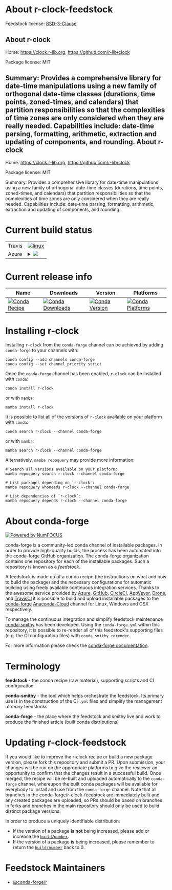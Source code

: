 About r-clock-feedstock
=======================

Feedstock license: [BSD-3-Clause](https://github.com/conda-forge/r-clock-feedstock/blob/main/LICENSE.txt)

About r-clock
-------------

Home: https://clock.r-lib.org, https://github.com/r-lib/clock

Package license: MIT

Summary: Provides a comprehensive library for date-time manipulations using a new family of orthogonal date-time classes (durations, time points, zoned-times, and calendars) that partition responsibilities so that the complexities of time zones are only considered when they are really needed. Capabilities include: date-time parsing, formatting, arithmetic, extraction and updating of components, and rounding.
About r-clock
-------------

Home: https://clock.r-lib.org, https://github.com/r-lib/clock

Package license: MIT

Summary: Provides a comprehensive library for date-time manipulations using a new family of orthogonal date-time classes (durations, time points, zoned-times, and calendars) that partition responsibilities so that the complexities of time zones are only considered when they are really needed. Capabilities include: date-time parsing, formatting, arithmetic, extraction and updating of components, and rounding.

Current build status
====================


<table><tr>
    <td>Travis</td>
    <td>
      <a href="https://app.travis-ci.com/conda-forge/r-clock-feedstock">
        <img alt="linux" src="https://img.shields.io/travis/com/conda-forge/r-clock-feedstock/main.svg?label=Linux">
      </a>
    </td>
  </tr>
    
  <tr>
    <td>Azure</td>
    <td>
      <details>
        <summary>
          <a href="https://dev.azure.com/conda-forge/feedstock-builds/_build/latest?definitionId=13079&branchName=main">
            <img src="https://dev.azure.com/conda-forge/feedstock-builds/_apis/build/status/r-clock-feedstock?branchName=main">
          </a>
        </summary>
        <table>
          <thead><tr><th>Variant</th><th>Status</th></tr></thead>
          <tbody><tr>
              <td>linux_64_r_base4.1</td>
              <td>
                <a href="https://dev.azure.com/conda-forge/feedstock-builds/_build/latest?definitionId=13079&branchName=main">
                  <img src="https://dev.azure.com/conda-forge/feedstock-builds/_apis/build/status/r-clock-feedstock?branchName=main&jobName=linux&configuration=linux%20linux_64_r_base4.1" alt="variant">
                </a>
              </td>
            </tr><tr>
              <td>linux_64_r_base4.2</td>
              <td>
                <a href="https://dev.azure.com/conda-forge/feedstock-builds/_build/latest?definitionId=13079&branchName=main">
                  <img src="https://dev.azure.com/conda-forge/feedstock-builds/_apis/build/status/r-clock-feedstock?branchName=main&jobName=linux&configuration=linux%20linux_64_r_base4.2" alt="variant">
                </a>
              </td>
            </tr><tr>
              <td>linux_aarch64_r_base4.1</td>
              <td>
                <a href="https://dev.azure.com/conda-forge/feedstock-builds/_build/latest?definitionId=13079&branchName=main">
                  <img src="https://dev.azure.com/conda-forge/feedstock-builds/_apis/build/status/r-clock-feedstock?branchName=main&jobName=linux&configuration=linux%20linux_aarch64_r_base4.1" alt="variant">
                </a>
              </td>
            </tr><tr>
              <td>linux_aarch64_r_base4.2</td>
              <td>
                <a href="https://dev.azure.com/conda-forge/feedstock-builds/_build/latest?definitionId=13079&branchName=main">
                  <img src="https://dev.azure.com/conda-forge/feedstock-builds/_apis/build/status/r-clock-feedstock?branchName=main&jobName=linux&configuration=linux%20linux_aarch64_r_base4.2" alt="variant">
                </a>
              </td>
            </tr><tr>
              <td>linux_ppc64le_r_base4.1</td>
              <td>
                <a href="https://dev.azure.com/conda-forge/feedstock-builds/_build/latest?definitionId=13079&branchName=main">
                  <img src="https://dev.azure.com/conda-forge/feedstock-builds/_apis/build/status/r-clock-feedstock?branchName=main&jobName=linux&configuration=linux%20linux_ppc64le_r_base4.1" alt="variant">
                </a>
              </td>
            </tr><tr>
              <td>linux_ppc64le_r_base4.2</td>
              <td>
                <a href="https://dev.azure.com/conda-forge/feedstock-builds/_build/latest?definitionId=13079&branchName=main">
                  <img src="https://dev.azure.com/conda-forge/feedstock-builds/_apis/build/status/r-clock-feedstock?branchName=main&jobName=linux&configuration=linux%20linux_ppc64le_r_base4.2" alt="variant">
                </a>
              </td>
            </tr><tr>
              <td>osx_64_r_base4.1</td>
              <td>
                <a href="https://dev.azure.com/conda-forge/feedstock-builds/_build/latest?definitionId=13079&branchName=main">
                  <img src="https://dev.azure.com/conda-forge/feedstock-builds/_apis/build/status/r-clock-feedstock?branchName=main&jobName=osx&configuration=osx%20osx_64_r_base4.1" alt="variant">
                </a>
              </td>
            </tr><tr>
              <td>osx_64_r_base4.2</td>
              <td>
                <a href="https://dev.azure.com/conda-forge/feedstock-builds/_build/latest?definitionId=13079&branchName=main">
                  <img src="https://dev.azure.com/conda-forge/feedstock-builds/_apis/build/status/r-clock-feedstock?branchName=main&jobName=osx&configuration=osx%20osx_64_r_base4.2" alt="variant">
                </a>
              </td>
            </tr><tr>
              <td>osx_arm64_r_base4.1</td>
              <td>
                <a href="https://dev.azure.com/conda-forge/feedstock-builds/_build/latest?definitionId=13079&branchName=main">
                  <img src="https://dev.azure.com/conda-forge/feedstock-builds/_apis/build/status/r-clock-feedstock?branchName=main&jobName=osx&configuration=osx%20osx_arm64_r_base4.1" alt="variant">
                </a>
              </td>
            </tr><tr>
              <td>osx_arm64_r_base4.2</td>
              <td>
                <a href="https://dev.azure.com/conda-forge/feedstock-builds/_build/latest?definitionId=13079&branchName=main">
                  <img src="https://dev.azure.com/conda-forge/feedstock-builds/_apis/build/status/r-clock-feedstock?branchName=main&jobName=osx&configuration=osx%20osx_arm64_r_base4.2" alt="variant">
                </a>
              </td>
            </tr><tr>
              <td>win_64</td>
              <td>
                <a href="https://dev.azure.com/conda-forge/feedstock-builds/_build/latest?definitionId=13079&branchName=main">
                  <img src="https://dev.azure.com/conda-forge/feedstock-builds/_apis/build/status/r-clock-feedstock?branchName=main&jobName=win&configuration=win%20win_64_" alt="variant">
                </a>
              </td>
            </tr>
          </tbody>
        </table>
      </details>
    </td>
  </tr>
</table>

Current release info
====================

| Name | Downloads | Version | Platforms |
| --- | --- | --- | --- |
| [![Conda Recipe](https://img.shields.io/badge/recipe-r--clock-green.svg)](https://anaconda.org/conda-forge/r-clock) | [![Conda Downloads](https://img.shields.io/conda/dn/conda-forge/r-clock.svg)](https://anaconda.org/conda-forge/r-clock) | [![Conda Version](https://img.shields.io/conda/vn/conda-forge/r-clock.svg)](https://anaconda.org/conda-forge/r-clock) | [![Conda Platforms](https://img.shields.io/conda/pn/conda-forge/r-clock.svg)](https://anaconda.org/conda-forge/r-clock) |

Installing r-clock
==================

Installing `r-clock` from the `conda-forge` channel can be achieved by adding `conda-forge` to your channels with:

```
conda config --add channels conda-forge
conda config --set channel_priority strict
```

Once the `conda-forge` channel has been enabled, `r-clock` can be installed with `conda`:

```
conda install r-clock
```

or with `mamba`:

```
mamba install r-clock
```

It is possible to list all of the versions of `r-clock` available on your platform with `conda`:

```
conda search r-clock --channel conda-forge
```

or with `mamba`:

```
mamba search r-clock --channel conda-forge
```

Alternatively, `mamba repoquery` may provide more information:

```
# Search all versions available on your platform:
mamba repoquery search r-clock --channel conda-forge

# List packages depending on `r-clock`:
mamba repoquery whoneeds r-clock --channel conda-forge

# List dependencies of `r-clock`:
mamba repoquery depends r-clock --channel conda-forge
```


About conda-forge
=================

[![Powered by
NumFOCUS](https://img.shields.io/badge/powered%20by-NumFOCUS-orange.svg?style=flat&colorA=E1523D&colorB=007D8A)](https://numfocus.org)

conda-forge is a community-led conda channel of installable packages.
In order to provide high-quality builds, the process has been automated into the
conda-forge GitHub organization. The conda-forge organization contains one repository
for each of the installable packages. Such a repository is known as a *feedstock*.

A feedstock is made up of a conda recipe (the instructions on what and how to build
the package) and the necessary configurations for automatic building using freely
available continuous integration services. Thanks to the awesome service provided by
[Azure](https://azure.microsoft.com/en-us/services/devops/), [GitHub](https://github.com/),
[CircleCI](https://circleci.com/), [AppVeyor](https://www.appveyor.com/),
[Drone](https://cloud.drone.io/welcome), and [TravisCI](https://travis-ci.com/)
it is possible to build and upload installable packages to the
[conda-forge](https://anaconda.org/conda-forge) [Anaconda-Cloud](https://anaconda.org/)
channel for Linux, Windows and OSX respectively.

To manage the continuous integration and simplify feedstock maintenance
[conda-smithy](https://github.com/conda-forge/conda-smithy) has been developed.
Using the ``conda-forge.yml`` within this repository, it is possible to re-render all of
this feedstock's supporting files (e.g. the CI configuration files) with ``conda smithy rerender``.

For more information please check the [conda-forge documentation](https://conda-forge.org/docs/).

Terminology
===========

**feedstock** - the conda recipe (raw material), supporting scripts and CI configuration.

**conda-smithy** - the tool which helps orchestrate the feedstock.
                   Its primary use is in the construction of the CI ``.yml`` files
                   and simplify the management of *many* feedstocks.

**conda-forge** - the place where the feedstock and smithy live and work to
                  produce the finished article (built conda distributions)


Updating r-clock-feedstock
==========================

If you would like to improve the r-clock recipe or build a new
package version, please fork this repository and submit a PR. Upon submission,
your changes will be run on the appropriate platforms to give the reviewer an
opportunity to confirm that the changes result in a successful build. Once
merged, the recipe will be re-built and uploaded automatically to the
`conda-forge` channel, whereupon the built conda packages will be available for
everybody to install and use from the `conda-forge` channel.
Note that all branches in the conda-forge/r-clock-feedstock are
immediately built and any created packages are uploaded, so PRs should be based
on branches in forks and branches in the main repository should only be used to
build distinct package versions.

In order to produce a uniquely identifiable distribution:
 * If the version of a package **is not** being increased, please add or increase
   the [``build/number``](https://docs.conda.io/projects/conda-build/en/latest/resources/define-metadata.html#build-number-and-string).
 * If the version of a package **is** being increased, please remember to return
   the [``build/number``](https://docs.conda.io/projects/conda-build/en/latest/resources/define-metadata.html#build-number-and-string)
   back to 0.

Feedstock Maintainers
=====================

* [@conda-forge/r](https://github.com/conda-forge/r/)


